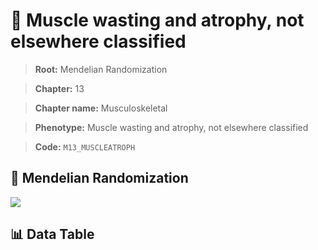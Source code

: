# 🧪 Muscle wasting and atrophy, not elsewhere classified

> **Root:** Mendelian Randomization

> **Chapter:** 13  

> **Chapter name:** Musculoskeletal

> **Phenotype:** Muscle wasting and atrophy, not elsewhere classified  

> **Code:** `M13_MUSCLEATROPH`

## 🧬 Mendelian Randomization  

<img src="/MR/Figures/Forward/M13_MUSCLEATROPH.png"/>

## 📊 Data Table

<CsvTableMRF src="/MR_Data/Forward/M13_MUSCLEATROPH.csv"/>
